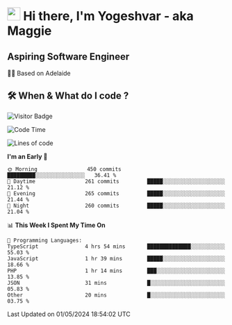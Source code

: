 <h1><img src="https://emojis.slackmojis.com/emojis/images/1531849430/4246/blob-sunglasses.gif?1531849430" width="30"/> Hi there, I'm Yogeshvar - aka Maggie</h1>

## Aspiring Software Engineer
🏂🏻  Based on Adelaide 

## 🛠 When & What do I code ?  

![Visitor Badge](https://visitor-badge.feriirawann.repl.co?username=yogeshvar&repo=yogeshvar&label=Visitors&style=plastic&color=%23457BFF&contentType=svg)

<!--START_SECTION:waka-->
![Code Time](http://img.shields.io/badge/Code%20Time-2%2C884%20hrs%2059%20mins-blue)

![Lines of code](https://img.shields.io/badge/From%20Hello%20World%20I%27ve%20Written-4.2%20million%20lines%20of%20code-blue)

**I'm an Early 🐤** 

```text
🌞 Morning                450 commits         █████████░░░░░░░░░░░░░░░░   36.41 % 
🌆 Daytime                261 commits         █████░░░░░░░░░░░░░░░░░░░░   21.12 % 
🌃 Evening                265 commits         █████░░░░░░░░░░░░░░░░░░░░   21.44 % 
🌙 Night                  260 commits         █████░░░░░░░░░░░░░░░░░░░░   21.04 % 
```


📊 **This Week I Spent My Time On** 

```text
💬 Programming Languages: 
TypeScript               4 hrs 54 mins       ██████████████░░░░░░░░░░░   55.03 % 
JavaScript               1 hr 39 mins        █████░░░░░░░░░░░░░░░░░░░░   18.66 % 
PHP                      1 hr 14 mins        ███░░░░░░░░░░░░░░░░░░░░░░   13.85 % 
JSON                     31 mins             █░░░░░░░░░░░░░░░░░░░░░░░░   05.83 % 
Other                    20 mins             █░░░░░░░░░░░░░░░░░░░░░░░░   03.75 % 
```


 Last Updated on 01/05/2024 18:54:02 UTC
<!--END_SECTION:waka-->
